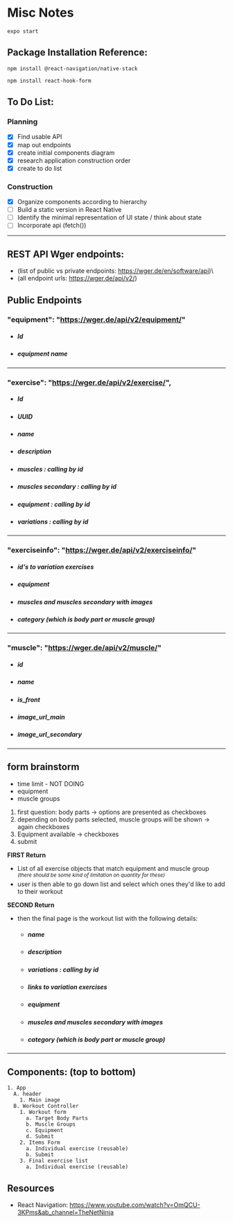 # **Misc Notes**

`expo start`

## **Package Installation Reference:**

`npm install @react-navigation/native-stack`

`npm install react-hook-form`

## **To Do List:**

### Planning

- [x] Find usable API
- [x] map out endpoints
- [x] create initial components diagram
- [x] research application construction order
- [x] create to do list

### Construction

- [x] Organize components according to hierarchy
- [ ] Build a static version in React Native
- [ ] Identify the minimal representation of UI state / think about state
- [ ] Incorporate api (fetch())

---

## **REST API Wger endpoints:**

- (list of public vs private endpoints: https://wger.de/en/software/api)\
- (all endpoint urls: https://wger.de/api/v2/)

## Public Endpoints

### "equipment": "https://wger.de/api/v2/equipment/"

- ##### Id
- ##### equipment name

---

### "exercise": "https://wger.de/api/v2/exercise/",

- ##### Id
- ##### UUID
- ##### name
- ##### description
- ##### muscles : calling by id
- ##### muscles secondary : calling by id
- ##### equipment : calling by id
- ##### variations : calling by id

---

### "exerciseinfo": "https://wger.de/api/v2/exerciseinfo/"

- ##### id's to variation exercises
- ##### equipment
- ##### muscles and muscles secondary with images
- ##### category (which is body part or muscle group)

---

### "muscle": "https://wger.de/api/v2/muscle/"

- ##### id
- ##### name
- ##### is_front
- ##### image_url_main
- ##### image_url_secondary

---

## **form brainstorm**

- time limit - NOT DOING
- equipment
- muscle groups
  <br/>

1. first question: body parts -> options are presented as checkboxes
2. depending on body parts selected, muscle groups will be shown -> again checkboxes
3. Equipment available -> checkboxes
4. submit

**FIRST Return**

- List of all exercise objects that match equipment and muscle group\
  <SUP>_(there should be some kind of limitation on quantity for these)_</SUP>
- user is then able to go down list and select which ones they'd like to add to their workout

**SECOND Return**

- then the final page is the workout list with the following details:
  - ##### name
  - ##### description
  - ##### variations : calling by id
  - ##### links to variation exercises
  - ##### equipment
  - ##### muscles and muscles secondary with images
  - ##### category (which is body part or muscle group)

---

## **Components:** (top to bottom)

```
1. App
  A. header
    1. Main image
  B. Workout Controller
    1. Workout form
      a. Target Body Parts
      b. Muscle Groups
      c. Equipment
      d. Submit
    2. Items Form
      a. Individual exercise (reusable)
      b. Submit
    3. Final exercise list
      a. Individual exercise (reusable)
```

## **Resources**

- React Navigation: https://www.youtube.com/watch?v=OmQCU-3KPms&ab_channel=TheNetNinja
